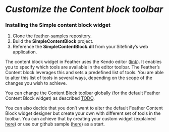 *Customize the Content block toolbar*
=====================================

### Installing the Simple content block widget
1. Clone the [feather-samples](https://github.com/Sitefinity/feather-samples) repository.
4. Build the **SimpleContentBlock** project. 
5. Reference the **SimpleContentBlock.dll** from your Sitefinity’s web application.

The content block widget in Feather uses the Kendo editor
([link](http://demos.telerik.com/kendo-ui/editor/index)). It enables you
to specify which tools are available in the editor toolbar. The
Feather’s Content block leverages this and sets a predefined list of
tools. You are able to alter this list of tools in several ways,
depending on the scope of the changes you wish to achieve.

You can change the Content Block toolbar globally (for the default
Feather Content Block widget) as described [TODO]().

You can also decide that you don’t want to alter the default Feather
Content Block widget designer but create your own with different set of
tools in the toolbar. You can achieve that by creating your custom
widget (explained
[here](http://docs.sitefinity.com/feather-create-widgets)) or use our
github sample
([here](https://github.com/Sitefinity/feather-samples/tree/master/SimpleContentBlock))
as a start.
